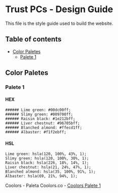 # Trust PCs - Design Guide

This file is the style guide used to build the website. 

## Table of contents

- [Color Paletes](#color-paletes)
  - [Palete 1](#palete-1)

## Color Paletes

### Palete 1
  #### HEX
    ###### Lime green: #00dc00ff;
    ###### Slimy green: #009700ff;
    ###### Raisin black: #1e212bff;
    ###### Liver chestnut: #96705bff;
    ###### Blanched almond: #ffecd1ff;
    ###### Albaster: #f1f2ebff;
    
#### HSL
    Lime green: hsla(120, 100%, 43%, 1);
    Slimy green: hsla(120, 100%, 30%, 1);
    Raisin black: hsla(226, 18%, 14%, 1);
    Liver chestnut: hsla(21, 24%, 47%, 1);
    Blanched almond: hsla(35, 100%, 91%, 1);
    Albaster: hsla(69, 21%, 94%, 1);
    
  Coolors
    - Paleta Coolors.co - [Coolors Palete 1](https://coolors.co/00dc00-009700-1e212b-96705b-ffecd1-f1f2eb)
    
